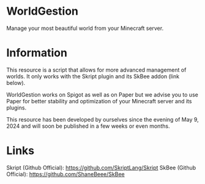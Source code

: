 # WorldGestion
Manage your most beautiful world from your Minecraft server.

# Information

This resource is a script that allows for more advanced management of worlds. It only works with the Skript plugin and its SkBee addon (link below).

WorldGestion works on Spigot as well as on Paper but we advise you to use Paper for better stability and optimization of your Minecraft server and its plugins.

This resource has been developed by ourselves since the evening of May 9, 2024 and will soon be published in a few weeks or even months.

# Links

Skript (Github Official): https://github.com/SkriptLang/Skript
SkBee (Github Official): https://github.com/ShaneBeee/SkBee
